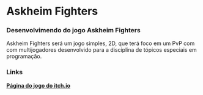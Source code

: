 # Askheim Fighters
### Desenvolvimendo do jogo Askheim Fighters
Askheim Fighters  será um  jogo  simples, 2D, que terá foco em um PvP com com multijogadores desenvolvido para a disciplina de tópicos especiais em programação.  
### Links
[**Página do jogo do itch.io**](https://fmichael.itch.io/askheim-fighters "Clique e acesse agora!")
